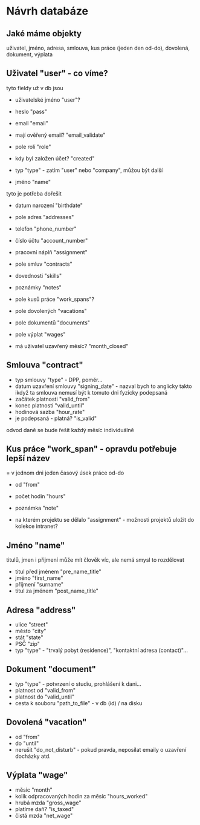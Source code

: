 # Návrh databáze

## Jaké máme objekty

uživatel, jméno, adresa, smlouva, kus práce (jeden den od-do), dovolená, dokument, výplata

## Uživatel "user" - co víme?

tyto fieldy už v db jsou

- uživatelské jméno "user"?
- heslo "pass"
- email "email"
- mají ověřený email? "email_validate"
- pole rolí "role"
- kdy byl založen účet? "created"
- typ "type" - zatím "user" nebo "company", můžou být další

- jméno "name"

tyto je potřeba dořešit

- datum narození "birthdate"
- pole adres "addresses"
- telefon "phone_number"
- číslo účtu "account_number"
- pracovní náplň "assignment"
- pole smluv "contracts"
- dovednosti "skills"
- poznámky "notes"

- pole kusů práce "work_spans"?
- pole dovolených "vacations"
- pole dokumentů "documents"
- pole výplat "wages"

- má uživatel uzavřený měsíc? "month_closed"

## Smlouva "contract"

- typ smlouvy "type" - DPP, poměr...
- datum uzavření smlouvy "signing_date" - nazval bych to anglicky takto ikdyž ta smlouva nemusí být k tomuto dni fyzicky podepsaná
- začátek platnosti "valid_from"
- konec platnosti "valid_until"
- hodinová sazba "hour_rate"
- je podepsaná - platná? "is_valid"

odvod daně se bude řešit každý měsíc individuálně

## Kus práce "work_span" - opravdu potřebuje lepší název
= v jednom dni jeden časový úsek práce od-do

- od "from"
- počet hodin "hours"
- poznámka "note"

- na kterém projektu se dělalo "assignment" - možnosti projektů uložit do kolekce intranet?

## Jméno "name"
titulů, jmen i přijmení může mít člověk víc, ale nemá smysl to rozdělovat

- titul před jménem "pre_name_title"
- jméno "first_name"
- přijmení "surname"
- titul za jménem "post_name_title"

## Adresa "address"
- ulice "street"
- město "city"
- stát "state"
- PSČ "zip"
- typ "type" - "trvalý pobyt (residence)", "kontaktní adresa (contact)"...

## Dokument "document"
- typ "type" - potvrzení o studiu, prohlášení k dani...
- platnost od "valid_from"
- platnost do "valid_until"
- cesta k souboru "path_to_file" - v db (id) / na disku

## Dovolená "vacation"
- od "from"
- do "until"
- nerušit "do_not_disturb" - pokud pravda, neposílat emaily o uzavření docházky atd.

## Výplata "wage"
- měsíc "month"
- kolik odpracovaných hodin za měsíc "hours_worked"
- hrubá mzda "gross_wage"
- platíme daň? "is_taxed"
- čistá mzda "net_wage"